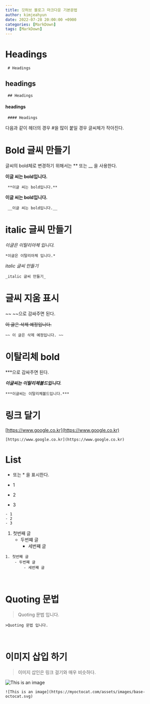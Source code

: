 ```yaml
---
title: 깃허브 블로그 마크다운 기본문법
author: kimjeahyun
date: 2022-07-28 20:00:00 +0900
categories: [MarkDown]
tags: [MarkDown]
---
```


# Headings
~~~
 # Headings 
~~~

## headings
~~~
 ## Headings 
~~~

#### headings
~~~
 #### Headings 
~~~

다음과 같이 헤더의 경우 #을 많이 붙일 경우 글씨체가 작아진다.

# Bold 글씨 만들기 
글씨의 bold체로 변경하기 위해서는 ** 또는 __ 을 사용한다.

**이글 씨는 bold입니다.**
~~~
 **이글 씨는 bold입니다.**
~~~

__이글 씨는 bold입니다.__
~~~
 __이글 씨는 bold입니다.__
~~~

# italic 글씨 만들기 
*이글은 이탈리아체 입니다.*

~~~
*이글은 이탈리아체 입니다.*
~~~

_italic 글씨 만들기_
~~~
_italic 글씨 만들기_
~~~

# 글씨 지움 표시
~~ ~~으로 감싸주면 된다.

~~이 글은 삭제 예정입니다.~~

~~~
~~ 이 글은 삭제 예정입니다. ~~
~~~

# 이탈리체 bold 

***으로 감싸주면 된다.

***이글씨는 이탈리체볼드입니다.***
~~~
***이글씨는 이탈리체볼드입니다.***
~~~
  
# 링크 달기 

[https://www.google.co.kr](https://www.google.co.kr)

~~~
[https://www.google.co.kr](https://www.google.co.kr)
~~~

# List 
- 또는 * 을 표시한다.

- 1
- 2
- 3

~~~
- 1
- 2
- 3
~~~

1. 첫번째 글
    - 두번쨰 글
        - 세번쨰 글

~~~
1. 첫번째 글
    - 두번쨰 글
        - 세번쨰 글
~~~


</br>

# Quoting 문법

>Quoting 문법 입니다.

~~~
>Quoting 문법 입니다.
~~~

</br>


# 이미지 삽입 하기

> 이미지 삽인은 링크 걸기와 매우 비슷하다.

![This is an image](https://myoctocat.com/assets/images/base-octocat.svg)

~~~
![This is an image](https://myoctocat.com/assets/images/base-octocat.svg)
~~~